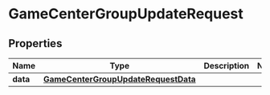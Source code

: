

# GameCenterGroupUpdateRequest


## Properties

| Name | Type | Description | Notes |
|------------ | ------------- | ------------- | -------------|
|**data** | [**GameCenterGroupUpdateRequestData**](GameCenterGroupUpdateRequestData.md) |  |  |



